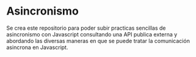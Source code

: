 # Asincronismo
Se crea este repositorio para poder subir practicas sencillas de asincronismo con Javascript consultando una API publica externa y abordando las diversas maneras en que se puede tratar la comunicación asincrona en Javascript.
